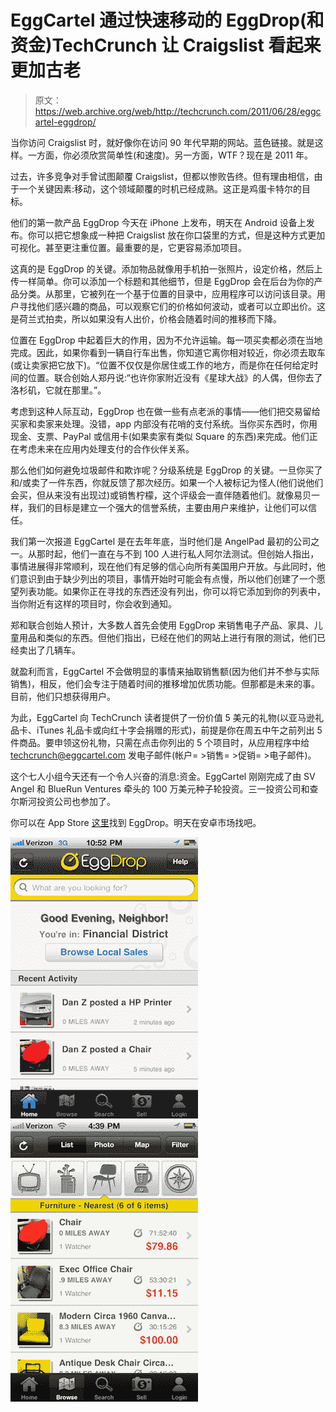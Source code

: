 # EggCartel 通过快速移动的 EggDrop(和资金)TechCrunch 让 Craigslist 看起来更加古老

> 原文：<https://web.archive.org/web/http://techcrunch.com/2011/06/28/eggcartel-eggdrop/>

当你访问 Craigslist 时，就好像你在访问 90 年代早期的网站。蓝色链接。就是这样。一方面，你必须欣赏简单性(和速度)。另一方面，WTF？现在是 2011 年。

过去，许多竞争对手曾试图颠覆 Craigslist，但都以惨败告终。但有理由相信，由于一个关键因素:移动，这个领域颠覆的时机已经成熟。这正是鸡蛋卡特尔的目标。

他们的第一款产品 EggDrop 今天在 iPhone 上发布，明天在 Android 设备上发布。你可以把它想象成一种把 Craigslist 放在你口袋里的方式，但是这种方式更加可视化。甚至更注重位置。最重要的是，它更容易添加项目。

这真的是 EggDrop 的关键。添加物品就像用手机拍一张照片，设定价格，然后上传一样简单。你可以添加一个标题和其他细节，但是 EggDrop 会在后台为你的产品分类。从那里，它被列在一个基于位置的目录中，应用程序可以访问该目录。用户寻找他们感兴趣的商品，可以观察它们的价格如何波动，或者可以立即出价。这是荷兰式拍卖，所以如果没有人出价，价格会随着时间的推移而下降。

位置在 EggDrop 中起着巨大的作用，因为不允许运输。每一项买卖都必须在当地完成。因此，如果你看到一辆自行车出售，你知道它离你相对较近，你必须去取车(或让卖家把它放下)。“位置不仅仅是你居住或工作的地方，而是你在任何给定时间的位置。联合创始人郑丹说:“也许你家附近没有《星球大战》的人偶，但你去了洛杉矶，它就在那里。”。

考虑到这种人际互动，EggDrop 也在做一些有点老派的事情——他们把交易留给买家和卖家来处理。没错，app 内部没有花哨的支付系统。当你买东西时，你用现金、支票、PayPal 或信用卡(如果卖家有类似 Square 的东西)来完成。他们正在考虑未来在应用内处理支付的合作伙伴关系。

那么他们如何避免垃圾邮件和欺诈呢？分级系统是 EggDrop 的关键。一旦你买了和/或卖了一件东西，你就反馈了那次经历。如果一个人被标记为怪人(他们说他们会买，但从来没有出现过)或销售柠檬，这个评级会一直伴随着他们。就像易贝一样，我们的目标是建立一个强大的信誉系统，主要由用户来维护，让他们可以信任。

我们第一次报道 EggCartel 是在去年年底，当时他们是 AngelPad 最初的公司之一。从那时起，他们一直在与不到 100 人进行私人阿尔法测试。但创始人指出，事情进展得非常顺利，现在他们有足够的信心向所有美国用户开放。与此同时，他们意识到由于缺少列出的项目，事情开始时可能会有点慢，所以他们创建了一个愿望列表功能。如果你正在寻找的东西还没有列出，你可以将它添加到你的列表中，当你附近有这样的项目时，你会收到通知。

郑和联合创始人预计，大多数人首先会使用 EggDrop 来销售电子产品、家具、儿童用品和类似的东西。但他们指出，已经在他们的网站上进行有限的测试，他们已经卖出了几辆车。

就盈利而言，EggCartel 不会做明显的事情来抽取销售额(因为他们并不参与实际销售)，相反，他们会专注于随着时间的推移增加优质功能。但那都是未来的事。目前，他们只想获得用户。

为此，EggCartel 向 TechCrunch 读者提供了一份价值 5 美元的礼物(以亚马逊礼品卡、iTunes 礼品卡或向红十字会捐赠的形式)，前提是你在周五中午之前列出 5 件商品。要申领这份礼物，只需在点击你列出的 5 个项目时，从应用程序中给 techcrunch@eggcartel.com 发电子邮件(帐户= >销售= >促销= >电子邮件)。

这个七人小组今天还有一个令人兴奋的消息:资金。EggCartel 刚刚完成了由 SV Angel 和 BlueRun Ventures 牵头的 100 万美元种子轮投资。三一投资公司和查尔斯河投资公司也参加了。

你可以在 App Store [这里](https://web.archive.org/web/20230203040736/http://itunes.apple.com/us/app/eggdrop-your-neighborhood/id442784113?mt=8)找到 EggDrop。明天在安卓市场找吧。

![](img/237e26b6fb3c297968a800e032b91c28.png "1") ![](img/ef8d1f88c4cfea934c29d8027d0fc396.png "ec")